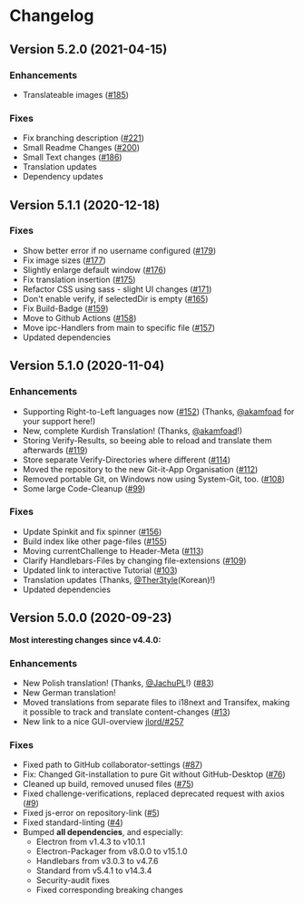 # Changelog

## Version 5.2.0 (2021-04-15)
### Enhancements
- Translateable images ([#185](https://github.com/Git-it-App/git-it-electron/pull/185))

### Fixes
- Fix branching description ([#221](https://github.com/Git-it-App/git-it-electron/pull/200))
- Small Readme Changes ([#200](https://github.com/Git-it-App/git-it-electron/pull/200))
- Small Text changes ([#186](https://github.com/Git-it-App/git-it-electron/pull/186))
- Translation updates
- Dependency updates


## Version 5.1.1 (2020-12-18)
### Fixes
- Show better error if no username configured ([#179](https://github.com/Git-it-App/git-it-electron/pull/179))
- Fix image sizes ([#177](https://github.com/Git-it-App/git-it-electron/pull/177))
- Slightly enlarge default window ([#176](https://github.com/Git-it-App/git-it-electron/pull/176))
- Fix translation insertion ([#175](https://github.com/Git-it-App/git-it-electron/pull/175))
- Refactor CSS using sass - slight UI changes ([#171](https://github.com/Git-it-App/git-it-electron/pull/171))
- Don't enable verify, if selectedDir is empty ([#165](https://github.com/Git-it-App/git-it-electron/pull/165))
- Fix Build-Badge ([#159](https://github.com/Git-it-App/git-it-electron/pull/159))
- Move to Github Actions ([#158](https://github.com/Git-it-App/git-it-electron/pull/158))
- Move ipc-Handlers from main to specific file ([#157](https://github.com/Git-it-App/git-it-electron/pull/157))
- Updated dependencies


## Version 5.1.0 (2020-11-04)
### Enhancements
- Supporting Right-to-Left languages now ([#152](https://github.com/Git-it-App/git-it-electron/pull/152)) (Thanks, [@akamfoad](https://github.com/akamfoad) for your support here!)
- New, complete Kurdish Translation! (Thanks, [@akamfoad](https://github.com/akamfoad)!)
- Storing Verify-Results, so beeing able to reload and translate them afterwards ([#119](https://github.com/Git-it-App/git-it-electron/pull/119))
- Store separate Verify-Directories where different ([#114](https://github.com/Git-it-App/git-it-electron/pull/114))
- Moved the repository to the new Git-it-App Organisation ([#112](https://github.com/Git-it-App/git-it-electron/pull/112))
- Removed portable Git, on Windows now using System-Git, too. ([#108](https://github.com/Git-it-App/git-it-electron/pull/108))
- Some large Code-Cleanup ([#99](https://github.com/Git-it-App/git-it-electron/pull/99))

### Fixes
- Update Spinkit and fix spinner ([#156](https://github.com/Git-it-App/git-it-electron/pull/156))
- Build index like other page-files ([#155](https://github.com/Git-it-App/git-it-electron/pull/155))
- Moving currentChallenge to Header-Meta ([#113](https://github.com/Git-it-App/git-it-electron/pull/113))
- Clarify Handlebars-Files by changing file-extensions ([#109](https://github.com/Git-it-App/git-it-electron/pull/109))
- Updated link to interactive Tutorial ([#103](https://github.com/Git-it-App/git-it-electron/pull/103))
- Translation updates (Thanks, [@Ther3tyle](https://github.com/Ther3tyle)(Korean)!)
- Updated dependencies


## Version 5.0.0 (2020-09-23)
**Most interesting changes since v4.4.0:**
### Enhancements
- New Polish translation! (Thanks, [@JachuPL](https://github.com/JachuPL)!) ([#83](https://github.com/Git-it-App/git-it-electron/pull/83))
- New German translation!
- Moved translations from separate files to i18next and Transifex, making it possible to track and translate content-changes ([#13](https://github.com/Git-it-App/git-it-electron/pull/13))
- New link to a nice GUI-overview [jlord/#257](https://github.com/jlord/git-it-electron/pull/257)

### Fixes
- Fixed path to GitHub collaborator-settings ([#87](https://github.com/Git-it-App/git-it-electron/pull/87))
- Fix: Changed Git-installation to pure Git without GitHub-Desktop ([#76](https://github.com/Git-it-App/git-it-electron/pull/76))
- Cleaned up build, removed unused files ([#75](https://github.com/Git-it-App/git-it-electron/pull/75))
- Fixed challenge-verifications, replaced deprecated request with axios ([#9](https://github.com/Git-it-App/git-it-electron/pull/9))
- Fixed js-error on repository-link ([#5](https://github.com/Git-it-App/git-it-electron/pull/5))
- Fixed standard-linting ([#4](https://github.com/Git-it-App/git-it-electron/pull/4))
- Bumped **all dependencies**, and especially:
    - Electron from v1.4.3 to v10.1.1
    - Electron-Packager from v8.0.0 to v15.1.0
    - Handlebars from v3.0.3 to v4.7.6
    - Standard from v5.4.1 to v14.3.4
    - Security-audit fixes
    - Fixed corresponding breaking changes
